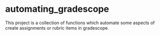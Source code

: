 # automating_gradescope
This project is a collection of functions which automate some aspects of create assignments or rubric items in gradescope.
